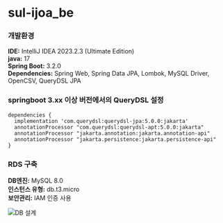 # sul-ijoa_be
### 개발환경
**IDE:** IntelliJ IDEA 2023.2.3 (Ultimate Edition)  
**java:** 17  
**Spring Boot:** 3.2.0  
**Dependencies:** Spring Web, Spring Data JPA, Lombok, MySQL Driver, OpenCSV, QueryDSL JPA

### springboot 3.xx 이상 버전에서의 QueryDSL 설정

```
dependencies {
  implementation 'com.querydsl:querydsl-jpa:5.0.0:jakarta'
  annotationProcessor "com.querydsl:querydsl-apt:5.0.0:jakarta"
  annotationProcessor "jakarta.annotation:jakarta.annotation-api"
  annotationProcessor "jakarta.persistence:jakarta.persistence-api"
}
```

### RDS 구축
**DB엔진:** MySQL 8.0  
**인스턴스 유형:** db.t3.micro  
**보안관리:** IAM 인증 사용  

![DB 설계](https://github.com/sul-ijoa/backend/assets/105343169/11e4f77f-8cac-4eea-88fc-25a04b5b667f)
